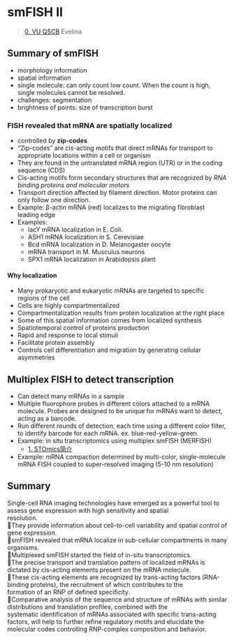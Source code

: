 
# smFISH II

> [0. VU QSCB](Biology/VU%20Quantitative%20Single%20Cell%20Biology/0.%20VU%20QSCB.md)
> Evelina

## Summary of smFISH

- morphology information
- spatial information
- single molecule: can only count low count. When the count is high, single molecules cannot be resolved.
- challenges: segmentation
- brightness of points: size of transcription burst

### FISH revealed that mRNA are spatially localized

- controlled by **zip-codes**
- “Zip-codes” are cis-acting motifs that direct mRNAs for transport to appropriate locations within a cell or organism
- They are found in the untranslated mRNA region (UTR) or in the coding sequence (CDS)
- Cis-acting motifs form secondary structures that are recognized by _RNA binding proteins and molecular motors_
- Transport direction affected by filament direction. Motor proteins can only follow one direction.
- Example: β-actin mRNA (red) localizes to the migrating fibroblast leading edge
- Examples:
	- lacY mRNA localization in E. Coli.
	- ASH1 mRNA localization in S. Cerevisiae
	- Bcd mRNA localization in D. Melanogaster oocyte
	- mRNA transport in M. Musculus neurons
	- SPX1 mRNA localization in Arabidopsis plant

#### Why localization

- Many prokaryotic and eukaryotic mRNAs are targeted to specific regions of the cell
- Cells are highly compartmentalized
- Compartmentalization results from protein localization at the right place
- Some of this spatial information comes from localized synthesis
- Spatiotemporal control of proteins production
- Rapid and response to local stimuli
- Facilitate protein assembly
- Controls cell differentiation and migration by generating cellular asymmetries

## Multiplex FISH to detect transcription

- Can detect many mRNAs in a sample
- Multiple fluorophore probes in different colors attached to a mRNA molecule. Probes are designed to be unique for mRNAs want to detect, acting as a barcode.
- Run different rounds of detection, each time using a different color filter, to identify barcode for each mRNA. ex. blue-red-yellow-green.
- Example: in situ transcriptomics using multiplex smFISH (MERFISH)
	- [1. STOmics简介](Biology/STOmics/猛犸训练营/1.%20STOmics简介.md)
- Example: mRNA compaction determined by multi-color,  single-molecule mRNA FISH coupled to super-resolved imaging (5-10 nm resolution)

## Summary

Single-cell RNA imaging technologies have emerged as a powerful tool to assess gene expression with high sensitivity and spatial  
resolution.  
They provide information about cell-to-cell variability and spatial control of gene expression.  
smFISH revealed that mRNA localize in sub-cellular compartments in many organisms.  
Multiplexed smFISH started the field of in-situ transcriptomics.  
The precise transport and translation pattern of localized mRNAs is dictated by cis-acting elements present on the mRNA molecule.  
These cis-acting elements are recognized by trans-acting factors (RNA-binding proteins), the recruitment of which contributes to the  
formation of an RNP of defined specificity.  
Comparative analysis of the sequence and structure of mRNAs with similar distributions and translation profiles, combined with the  
systematic identification of mRNAs associated with specific trans-acting factors, will help to further refine regulatory motifs and elucidate  the molecular codes controlling RNP-complex composition and behavior.


